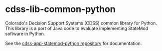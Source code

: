 # cdss-lib-common-python #

Colorado's Decision Support Systems (CDSS) common library for Python.
This library is a port of Java code to evaluate implementing StateMod software in Python.

See the [cdss-app-statemod-python repository](https://github.com/OpenCDSS/cdss-app-statemod-python) for documentation.
